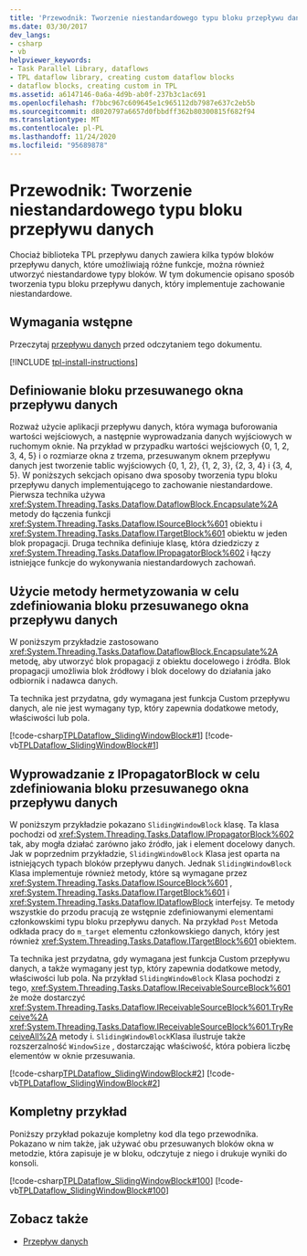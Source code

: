 ```yaml
---
title: 'Przewodnik: Tworzenie niestandardowego typu bloku przepływu danych'
ms.date: 03/30/2017
dev_langs:
- csharp
- vb
helpviewer_keywords:
- Task Parallel Library, dataflows
- TPL dataflow library, creating custom dataflow blocks
- dataflow blocks, creating custom in TPL
ms.assetid: a6147146-0a6a-4d9b-ab0f-237b3c1ac691
ms.openlocfilehash: f7bbc967c609645e1c965112db7987e637c2eb5b
ms.sourcegitcommit: d8020797a6657d0fbbdff362b80300815f682f94
ms.translationtype: MT
ms.contentlocale: pl-PL
ms.lasthandoff: 11/24/2020
ms.locfileid: "95689878"
---
```

# <a name="walkthrough-creating-a-custom-dataflow-block-type"></a>Przewodnik: Tworzenie niestandardowego typu bloku przepływu danych

Chociaż biblioteka TPL przepływu danych zawiera kilka typów bloków przepływu danych, które umożliwiają różne funkcje, można również utworzyć niestandardowe typy bloków. W tym dokumencie opisano sposób tworzenia typu bloku przepływu danych, który implementuje zachowanie niestandardowe.  
  
## <a name="prerequisites"></a>Wymagania wstępne  

 Przeczytaj [przepływu danych](dataflow-task-parallel-library.md) przed odczytaniem tego dokumentu.  

[!INCLUDE [tpl-install-instructions](../../../includes/tpl-install-instructions.md)]
  
## <a name="defining-the-sliding-window-dataflow-block"></a>Definiowanie bloku przesuwanego okna przepływu danych  

 Rozważ użycie aplikacji przepływu danych, która wymaga buforowania wartości wejściowych, a następnie wyprowadzania danych wyjściowych w ruchomym oknie. Na przykład w przypadku wartości wejściowych {0, 1, 2, 3, 4, 5} i o rozmiarze okna z trzema, przesuwanym oknem przepływu danych jest tworzenie tablic wyjściowych {0, 1, 2}, {1, 2, 3}, {2, 3, 4} i {3, 4, 5}. W poniższych sekcjach opisano dwa sposoby tworzenia typu bloku przepływu danych implementującego to zachowanie niestandardowe. Pierwsza technika używa <xref:System.Threading.Tasks.Dataflow.DataflowBlock.Encapsulate%2A> metody do łączenia funkcji <xref:System.Threading.Tasks.Dataflow.ISourceBlock%601> obiektu i <xref:System.Threading.Tasks.Dataflow.ITargetBlock%601> obiektu w jeden blok propagacji. Druga technika definiuje klasę, która dziedziczy z <xref:System.Threading.Tasks.Dataflow.IPropagatorBlock%602> i łączy istniejące funkcje do wykonywania niestandardowych zachowań.  
  
## <a name="using-the-encapsulate-method-to-define-the-sliding-window-dataflow-block"></a>Użycie metody hermetyzowania w celu zdefiniowania bloku przesuwanego okna przepływu danych  

 W poniższym przykładzie zastosowano <xref:System.Threading.Tasks.Dataflow.DataflowBlock.Encapsulate%2A> metodę, aby utworzyć blok propagacji z obiektu docelowego i źródła. Blok propagacji umożliwia blok źródłowy i blok docelowy do działania jako odbiornik i nadawca danych.  
  
 Ta technika jest przydatna, gdy wymagana jest funkcja Custom przepływu danych, ale nie jest wymagany typ, który zapewnia dodatkowe metody, właściwości lub pola.  
  
 [!code-csharp[TPLDataflow_SlidingWindowBlock#1](../../../samples/snippets/csharp/VS_Snippets_Misc/tpldataflow_slidingwindowblock/cs/slidingwindowblock.cs#1)]
 [!code-vb[TPLDataflow_SlidingWindowBlock#1](../../../samples/snippets/visualbasic/VS_Snippets_Misc/tpldataflow_slidingwindowblock/vb/slidingwindowblock.vb#1)]  
  
## <a name="deriving-from-ipropagatorblock-to-define-the-sliding-window-dataflow-block"></a>Wyprowadzanie z IPropagatorBlock w celu zdefiniowania bloku przesuwanego okna przepływu danych  

 W poniższym przykładzie pokazano `SlidingWindowBlock` klasę. Ta klasa pochodzi od <xref:System.Threading.Tasks.Dataflow.IPropagatorBlock%602> tak, aby mogła działać zarówno jako źródło, jak i element docelowy danych. Jak w poprzednim przykładzie, `SlidingWindowBlock` Klasa jest oparta na istniejących typach bloków przepływu danych. Jednak `SlidingWindowBlock` Klasa implementuje również metody, które są wymagane przez <xref:System.Threading.Tasks.Dataflow.ISourceBlock%601> , <xref:System.Threading.Tasks.Dataflow.ITargetBlock%601> i <xref:System.Threading.Tasks.Dataflow.IDataflowBlock> interfejsy. Te metody wszystkie do przodu pracują ze wstępnie zdefiniowanymi elementami członkowskimi typu bloku przepływu danych. Na przykład `Post` Metoda odkłada pracy do `m_target` elementu członkowskiego danych, który jest również <xref:System.Threading.Tasks.Dataflow.ITargetBlock%601> obiektem.  
  
 Ta technika jest przydatna, gdy wymagana jest funkcja Custom przepływu danych, a także wymagany jest typ, który zapewnia dodatkowe metody, właściwości lub pola. Na przykład `SlidingWindowBlock` Klasa pochodzi z tego, <xref:System.Threading.Tasks.Dataflow.IReceivableSourceBlock%601> że może dostarczyć <xref:System.Threading.Tasks.Dataflow.IReceivableSourceBlock%601.TryReceive%2A> <xref:System.Threading.Tasks.Dataflow.IReceivableSourceBlock%601.TryReceiveAll%2A> metody i. `SlidingWindowBlock`Klasa ilustruje także rozszerzalność `WindowSize` , dostarczając właściwość, która pobiera liczbę elementów w oknie przesuwania.  
  
 [!code-csharp[TPLDataflow_SlidingWindowBlock#2](../../../samples/snippets/csharp/VS_Snippets_Misc/tpldataflow_slidingwindowblock/cs/slidingwindowblock.cs#2)]
 [!code-vb[TPLDataflow_SlidingWindowBlock#2](../../../samples/snippets/visualbasic/VS_Snippets_Misc/tpldataflow_slidingwindowblock/vb/slidingwindowblock.vb#2)]  
  
## <a name="the-complete-example"></a>Kompletny przykład  

 Poniższy przykład pokazuje kompletny kod dla tego przewodnika. Pokazano w nim także, jak używać obu przesuwanych bloków okna w metodzie, która zapisuje je w bloku, odczytuje z niego i drukuje wyniki do konsoli.  
  
 [!code-csharp[TPLDataflow_SlidingWindowBlock#100](../../../samples/snippets/csharp/VS_Snippets_Misc/tpldataflow_slidingwindowblock/cs/slidingwindowblock.cs#100)]
 [!code-vb[TPLDataflow_SlidingWindowBlock#100](../../../samples/snippets/visualbasic/VS_Snippets_Misc/tpldataflow_slidingwindowblock/vb/slidingwindowblock.vb#100)]  
  
## <a name="see-also"></a>Zobacz także

- [Przepływ danych](dataflow-task-parallel-library.md)
